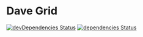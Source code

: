 # Dave Grid #

[![devDependencies Status](https://david-dm.org/agilepixel/dave-grid/dev-status.svg)](https://david-dm.org/agilepixel/dave-grid?type=dev)
[![dependencies Status](https://david-dm.org/agilepixel/dave-grid/status.svg)](https://david-dm.org/agilepixel/dave-grid)
